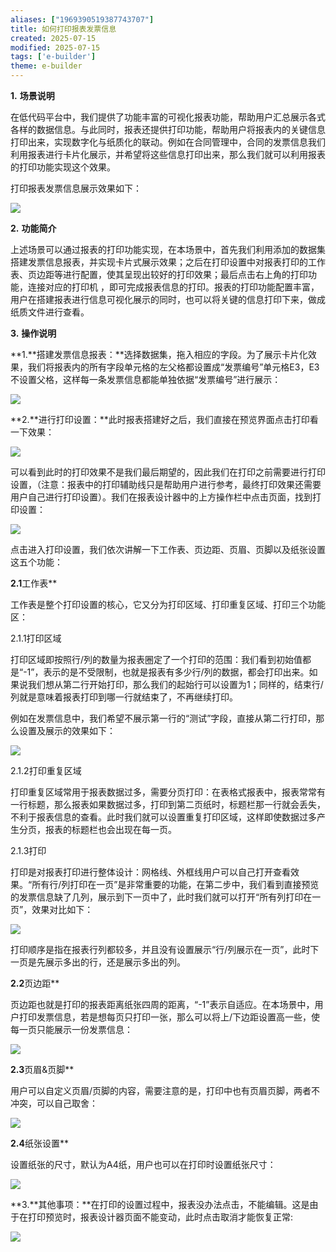 ```yaml
---
aliases: ["1969390519387743707"]
title: 如何打印报表发票信息
created: 2025-07-15
modified: 2025-07-15
tags: ['e-builder']
theme: e-builder
---
```


**1.** **场景说明**

在低代码平台中，我们提供了功能丰富的可视化报表功能，帮助用户汇总展示各式各样的数据信息。与此同时，报表还提供打印功能，帮助用户将报表内的关键信息打印出来，实现数字化与纸质化的联动。例如在合同管理中，合同的发票信息我们利用报表进行卡片化展示，并希望将这些信息打印出来，那么我们就可以利用报表的打印功能实现这个效果。

打印报表发票信息展示效果如下：

![](87339013c2db225586031a4720ba1eb5.jpg)

**2.** **功能简介**

上述场景可以通过报表的打印功能实现，在本场景中，首先我们利用添加的数据集搭建发票信息报表，并实现卡片式展示效果；之后在打印设置中对报表打印的工作表、页边距等进行配置，使其呈现出较好的打印效果；最后点击右上角的打印功能，连接对应的打印机 ，即可完成报表信息的打印。报表的打印功能配置丰富，用户在搭建报表进行信息可视化展示的同时，也可以将关键的信息打印下来，做成纸质文件进行查看。

**3.** **操作说明**

**1.**搭建发票信息报表：**选择数据集，拖入相应的字段。为了展示卡片化效果，我们将报表内的所有字段单元格的左父格都设置成“发票编号”单元格E3，E3不设置父格，这样每一条发票信息都能单独依据“发票编号”进行展示：

![](620ba25dbed49bffae1c4fd7cf549a99.jpg)

**2.**进行打印设置：**此时报表搭建好之后，我们直接在预览界面点击打印看一下效果：

![](6deadc4ec5f9fa2a1d6e559becef5094.jpg)

可以看到此时的打印效果不是我们最后期望的，因此我们在打印之前需要进行打印设置，（注意：报表中的打印辅助线只是帮助用户进行参考，最终打印效果还需要用户自己进行打印设置）。我们在报表设计器中的上方操作栏中点击页面，找到打印设置：

![](83d79878247d485ec9cf548587803b83.jpg)

点击进入打印设置，我们依次讲解一下工作表、页边距、页眉、页脚以及纸张设置这五个功能：

**2.1**工作表**

工作表是整个打印设置的核心，它又分为打印区域、打印重复区域、打印三个功能区：

2.1.1打印区域

打印区域即按照行/列的数量为报表圈定了一个打印的范围：我们看到初始值都是“-1”，表示的是不受限制，也就是报表有多少行/列的数据，都会打印出来。如果说我们想从第二行开始打印，那么我们的起始行可以设置为1；同样的，结束行/列就是意味着报表打印到哪一行就结束了，不再继续打印。

例如在发票信息中，我们希望不展示第一行的“测试”字段，直接从第二行打印，那么设置及展示的效果如下：

![](330877c34d675fa207a26c5b6bf2e3dd.jpg)

2.1.2打印重复区域

打印重复区域常用于报表数据过多，需要分页打印：在表格式报表中，报表常常有一行标题，那么报表如果数据过多，打印到第二页纸时，标题栏那一行就会丢失，不利于报表信息的查看。此时我们就可以设置重复打印区域，这样即使数据过多产生分页，报表的标题栏也会出现在每一页。

2.1.3打印

打印是对报表打印进行整体设计：网格线、外框线用户可以自己打开查看效果。“所有行/列打印在一页”是非常重要的功能，在第二步中，我们看到直接预览的发票信息缺了几列，展示到下一页中了，此时我们就可以打开“所有列打印在一页”，效果对比如下：

![](cb15d7ee4ff987683bd4934cddfbc347.jpg)

打印顺序是指在报表行列都较多，并且没有设置展示“行/列展示在一页”，此时下一页是先展示多出的行，还是展示多出的列。

**2.2**页边距**

页边距也就是打印的报表距离纸张四周的距离，“-1”表示自适应。在本场景中，用户打印发票信息，若是想每页只打印一张，那么可以将上/下边距设置高一些，使每一页只能展示一份发票信息：

![](fc228e45657bc078d49246eba36f6eaf.jpg)

**2.3**页眉&页脚**

用户可以自定义页眉/页脚的内容，需要注意的是，打印中也有页眉页脚，两者不冲突，可以自己取舍：

![](faf643b8bf3032a0940447f1d5e174b5.jpg)

**2.4**纸张设置**

设置纸张的尺寸，默认为A4纸，用户也可以在打印时设置纸张尺寸：

![](7a0bb52ae42f27aa6e04a840d610f2b1.jpg)

**3.**其他事项：**在打印的设置过程中，报表没办法点击，不能编辑。这是由于在打印预览时，报表设计器页面不能变动，此时点击取消才能恢复正常:

![](e0bc886d511eda8e48556085d0ded82b.jpg)